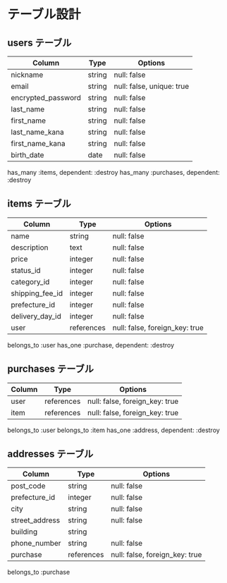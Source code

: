 
# テーブル設計

## users テーブル

| Column             | Type     | Options                   |
| ------------------ | -------- | ------------------------- |
| nickname           | string   | null: false               |
| email              | string   | null: false, unique: true |
| encrypted_password | string   | null: false               |
| last_name          | string   | null: false               |
| first_name         | string   | null: false               |
| last_name_kana     | string   | null: false               |
| first_name_kana    | string   | null: false               |
| birth_date         | date     | null: false               |


has_many :items, dependent: :destroy
has_many :purchases, dependent: :destroy


## items テーブル

| Column             | Type       | Options                        |
| ------------------ | ---------- | ------------------------------ |
| name               | string     | null: false                    |
| description        | text       | null: false                    |
| price              | integer    | null: false                    |
| status_id          | integer    | null: false                    |
| category_id        | integer    | null: false                    |
| shipping_fee_id    | integer    | null: false                    |
| prefecture_id      | integer    | null: false                    |
| delivery_day_id    | integer    | null: false                    |
| user               | references | null: false, foreign_key: true |

belongs_to :user
has_one :purchase, dependent: :destroy


## purchases テーブル

| Column          | Type       | Options                        |
| --------------- | ---------- | ------------------------------ |
| user            | references | null: false, foreign_key: true |
| item            | references | null: false, foreign_key: true |

belongs_to :user
belongs_to :item
has_one :address, dependent: :destroy


## addresses テーブル

| Column           | Type       | Options                        |
| ---------------- | ---------- | ------------------------------ |
| post_code        | string     | null: false                    |
| prefecture_id    | integer    | null: false                    |
| city             | string     | null: false                    |
| street_address   | string     | null: false                    |
| building         | string     |                                |
| phone_number     | string     | null: false                    |
| purchase         | references | null: false, foreign_key: true |


belongs_to :purchase
